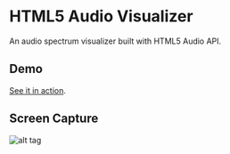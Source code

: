 HTML5 Audio Visualizer
======================

An audio spectrum visualizer built with HTML5 Audio API.

Demo
---
[See it in action](http://wayou.github.io/HTML5_Audio_Visualizer/).

Screen Capture
---

![alt tag](https://raw.github.com/Wayou/HTML5_Audio_Visualizer/master/sources/screencapture.png)
